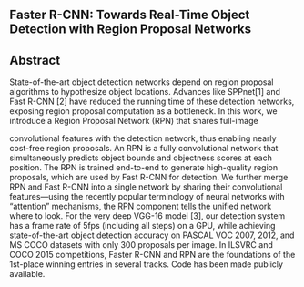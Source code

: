 ## Faster R-CNN: Towards Real-Time Object Detection with Region Proposal Networks

## Abstract 
State-of-the-art object detection networks depend on region proposal algorithms to hypothesize object locations.
Advances like SPPnet[1] and Fast R-CNN [2] have reduced the running time of these detection networks, exposing region
proposal computation as a bottleneck. 
In this work, we introduce a Region Proposal Network (RPN) that shares full-image

convolutional features with the detection network, thus enabling nearly cost-free region proposals.
An RPN is a fully convolutional network that simultaneously predicts object bounds and objectness scores at each position. 
The RPN is trained end-to-end to generate high-quality region proposals, which are used by Fast R-CNN for detection. 
We further merge RPN and Fast R-CNN into a single network by sharing their convolutional features—using the recently popular terminology of neural networks with
“attention” mechanisms, the RPN component tells the unified network where to look. 
For the very deep VGG-16 model [3], our detection system has a frame rate of 5fps (including all steps) on a GPU, while achieving state-of-the-art object detection
accuracy on PASCAL VOC 2007, 2012, and MS COCO datasets with only 300 proposals per image. 
In ILSVRC and COCO 2015 competitions, Faster R-CNN and RPN are the foundations of the 1st-place winning entries in several tracks. 
Code has been made publicly available.

